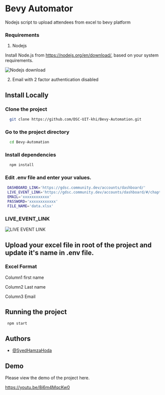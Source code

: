 
# Bevy Automator

Nodejs script to upload attendees from excel to bevy platform


### Requirements
1) Nodejs

Install Node.js from https://nodejs.org/en/download/, based on your system requirements.

![Nodejs download](https://miro.medium.com/v2/resize:fit:828/format:webp/1*PomXLSNcwBejr1ODpEJAfA.png)


2) Email with 2 factor authentication disabled

## Install Locally

### Clone the project

```bash
  git clone https://github.com/DSC-UIT-khi/Bevy-Automation.git
```

### Go to the project directory

```bash
  cd Bevy-Automation
```

### Install dependencies

```bash
  npm install
```


### Edit .env file and enter your values. 

```bash
 DASHBOARD_LINK='https://gdsc.community.dev/accounts/dashboard/'
 LIVE_EVENT_LINK='https://gdsc.community.dev/accounts/dashboard/#/chapter-194/event-60381/manage'
 EMAIL='xxxxxxxxxxxx'
 PASSWORD='xxxxxxxxxxxx'
 FILE_NAME='data.xlsx'
```

### LIVE_EVENT_LINK
![LIVE EVENT LINK](https://raw.githubusercontent.com/hamzahoda/Bevy-Automation/main/LIVE-EVENT-LINK.jpg?token=GHSAT0AAAAAABVI4EPAGYOP3QFCPYDY5SGEZAENHUQ)




## Upload your excel file in root of the project and update it's name in .env file.

### Excel Format

Column1 first name

Column2 Last name

Column3 Email

## Running the project
```bash
 npm start
```
## Authors

- [@SyedHamzaHoda](https://www.github.com/hamzahoda)


## Demo
Please view the demo of the project here.

https://youtu.be/8i6m4MqcKw0
